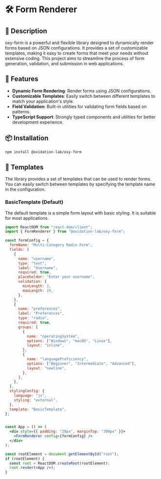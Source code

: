 # 🛠️ Form Renderer

## 📜 Description

oxy-form is a powerful and flexible library designed to dynamically render forms based on JSON configurations. It provides a set of customizable templates, making it easy to create forms that meet your needs without extensive coding. This project aims to streamline the process of form generation, validation, and submission in web applications.

## 🚀 Features

- **Dynamic Form Rendering**: Render forms using JSON configurations.
- **Customizable Templates**: Easily switch between different templates to match your application's style.
- **Field Validation**: Built-in utilities for validating form fields based on patterns.
- **TypeScript Support**: Strongly typed components and utilities for better development experience.

## 📦 Installation

```bash
npm install @oxidation-lab/oxy-form
```

## 🎨 Templates

The library provides a set of templates that can be used to render forms. You can easily switch between templates by specifying the template name in the configuration.

### BasicTemplate (Default)


The default template is a simple form layout with basic styling. It is suitable for most applications.

```jsx
import ReactDOM from "react-dom/client";
import { FormRenderer } from "@oxidation-lab/oxy-form";

const formConfig = {
  formName: "Multi-Category Radio Form",
  fields: [
    {
      name: "username",
      type: "text",
      label: "Username",
      required: true,
      placeholder: "Enter your username",
      validation: {
        minLength: 3,
        maxLength: 20,
      },
    },
    {
      name: "preferences",
      label: "Preferences",
      type: "radio",
      required: true,
      groups: [
        {
          name: "operatingSystem",
          options: ["Windows", "macOS", "Linux"],
          layout: "inline",
        },
        {
          name: "languageProficiency",
          options: ["Beginner", "Intermediate", "Advanced"],
          layout: "newline",
        },
      ],
    },
  ],
  stylingConfig: {
    language: "js",
    styling: "external",
  },
  template: "BasicTemplate",
};


const App = () => (
  <div style={{ padding: "20px", marginTop: "300px" }}>
    <FormRenderer config={formConfig} />
  </div>
);

const rootElement = document.getElementById("root");
if (rootElement) {
  const root = ReactDOM.createRoot(rootElement);
  root.render(<App />);
}
```



